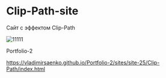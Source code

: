 # Clip-Path-site

Сайт с эффектом Clip-Path 

![11111](https://user-images.githubusercontent.com/56477695/116584157-bcb52300-a91f-11eb-9ba3-fd3521cc990b.jpg)

Portfolio-2
 
https://vladimirsaenko.github.io/Portfolio-2/sites/site-25/Clip-Path/index.html
